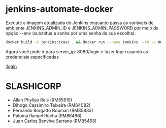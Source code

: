 # jenkins-automate-docker

Execute a imagem atualizada do Jenkins enquanto passa as variáveis de ambiente JENKINS_ADMIN_ID e JENKINS_ADMIN_PASSWORD por meio da opção --env (substitua a senha por uma senha de sua escolha):

```sh
docker build -t jenkins:jcasc . && docker run --name jenkins --rm -p 8080:8080 -p 50000:50000 --env JENKINS_ADMIN_ID=admin --env JENKINS_ADMIN_PASSWORD=password jenkins:jcasc
```

Agora você pode ir para server_ip: 8080/login e fazer login usando as credenciais especificadas

[!login](img/login.png)

# SLASHICORP

<ul>
<li>Allan Phyllyp Reis (RM85619) </li>
<li>Dihogo Cassimiro Teixeira  (RM84082) </li>
<li>Fernando Borgatto Bouman (RM85833) </li>
<li>Paloma Rangel Rocha (RM86486) </li>
<li>Juan Carlos Benvive Serrano (RM85468) </li>
</ul>
